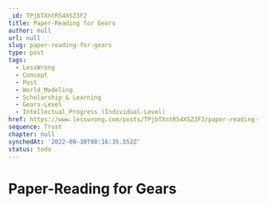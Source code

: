 ```yaml
---
_id: TPjbTXntR54XSZ3F2
title: Paper-Reading for Gears
author: null
url: null
slug: paper-reading-for-gears
type: post
tags:
  - LessWrong
  - Concept
  - Post
  - World_Modeling
  - Scholarship_& Learning
  - Gears-Level
  - Intellectual_Progress (Individual-Level)
href: https://www.lesswrong.com/posts/TPjbTXntR54XSZ3F2/paper-reading-for-gears
sequence: Trust
chapter: null
synchedAt: '2022-08-30T08:16:35.552Z'
status: todo
---
```


# Paper-Reading for Gears
